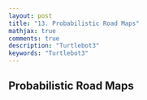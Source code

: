 ```yaml
---
layout: post
title: "13. Probabilistic Road Maps"
mathjax: true
comments: true
description: "Turtlebot3"
keywords: "Turtlebot3"
---  
```


##  Probabilistic Road Maps
